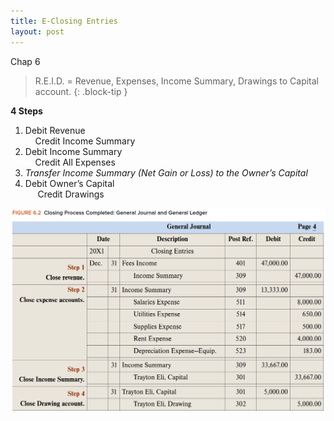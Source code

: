 ```yaml
---
title: E-Closing Entries
layout: post
---
```


Chap 6

> R.E.I.D. = Revenue, Expenses, Income Summary, Drawings to Capital account.
{: .block-tip }


**4 Steps**    

1. Debit Revenue<br>&nbsp;&nbsp;&nbsp;&nbsp;Credit Income Summary  
2. Debit Income Summary<br>&nbsp;&nbsp;&nbsp;&nbsp;Credit All Expenses  
3. *Transfer Income Summary (Net Gain or Loss) to the Owner’s Capital*  
4. Debit Owner’s Capital<br>&nbsp;&nbsp;&nbsp;&nbsp; Credit Drawings  

![](/assets/mc-graw-accounting-course/images/closing.fig.6.2.all.4.steps.png)
